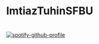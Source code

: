 # ImtiazTuhinSFBU
#
[![spotify-github-profile](https://spotify-github-profile.vercel.app/api/view?uid=31htav4bfr5652b6iuobe56vniwy&cover_image=true&theme=default&show_offline=true&background_color=121212&interchange=false)](https://github.com/kittinan/spotify-github-profile)
